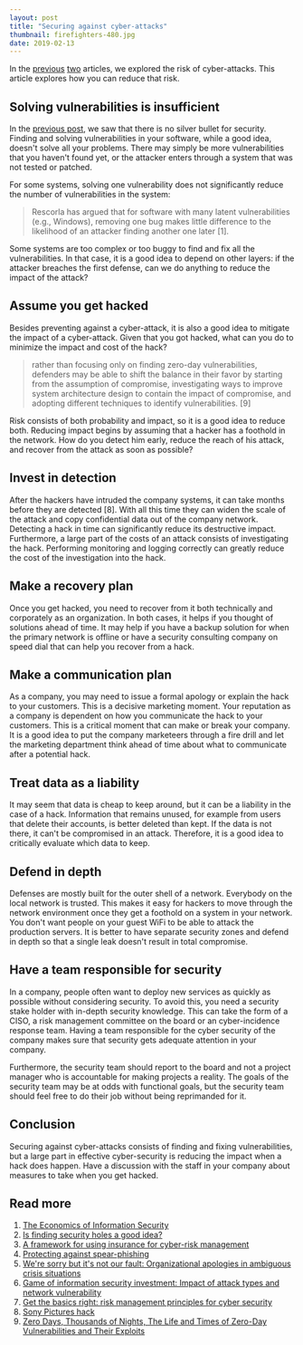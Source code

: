 ```yaml
---
layout: post
title: "Securing against cyber-attacks"
thumbnail: firefighters-480.jpg
date: 2019-02-13
---
```


In the [previous](/2019/01/16/probability-of-cyberattack/) [two](/2019/01/30/impact-of-cyberattack/) articles, we explored the risk of cyber-attacks. This article explores how you can reduce that risk.

<!-- photo source: http://kentuckyguard.dodlive.mil/2016/07/11/fighting-fire-with-cooperation/ -->

## Solving vulnerabilities is insufficient

In the [previous post](/2019/01/16/probability-of-cyberattack/), we saw that there is no silver bullet for security. Finding and solving vulnerabilities in your software, while a good idea, doesn't solve all your problems. There may simply be more vulnerabilities that you haven't found yet, or the attacker enters through a system that was not tested or patched.

For some systems, solving one vulnerability does not significantly reduce the number of vulnerabilities in the system:

> Rescorla has argued that for software with many latent vulnerabilities (e.g., Windows), removing one bug makes little difference to the likelihood of an attacker finding another one later [1].

Some systems are too complex or too buggy to find and fix all the vulnerabilities. In that case, it is a good idea to depend on other layers: if the attacker breaches the first defense, can we do anything to reduce the impact of the attack?

## Assume you get hacked

Besides preventing against a cyber-attack, it is also a good idea to mitigate the impact of a cyber-attack. Given that you got hacked, what can you do to minimize the impact and cost of the hack?

> rather than focusing only on finding zero-day vulnerabilities, defenders may be able to shift the balance in their favor by starting from the assumption of compromise, investigating ways to improve system architecture design to contain the impact of compromise, and adopting different techniques to identify vulnerabilities. [9]

Risk consists of both probability and impact, so it is a good idea to reduce both. Reducing impact begins by assuming that a hacker has a foothold in the network. How do you detect him early, reduce the reach of his attack, and recover from the attack as soon as possible?

## Invest in detection

After the hackers have intruded the company systems, it can take months before they are detected [8]. With all this time they can widen the scale of the attack and copy confidential data out of the company network. Detecting a hack in time can significantly reduce its destructive impact. Furthermore, a large part of the costs of an attack consists of investigating the hack. Performing monitoring and logging correctly can greatly reduce the cost of the investigation into the hack.

## Make a recovery plan

Once you get hacked, you need to recover from it both technically and corporately as an organization. In both cases, it helps if you thought of solutions ahead of time. It may help if you have a backup solution for when the primary network is offline or have a security consulting company on speed dial that can help you recover from a hack.

## Make a communication plan

As a company, you may need to issue a formal apology or explain the hack to your customers. This is a decisive marketing moment. Your reputation as a company is dependent on how you communicate the hack to your customers. This is a critical moment that can make or break your company. It is a good idea to put the company marketeers through a fire drill and let the marketing department think ahead of time about what to communicate after a potential hack.

## Treat data as a liability

It may seem that data is cheap to keep around, but it can be a liability in the case of a hack. Information that remains unused, for example from users that delete their accounts, is better deleted than kept. If the data is not there, it can't be compromised in an attack. Therefore, it is a good idea to critically evaluate which data to keep.

## Defend in depth

Defenses are mostly built for the outer shell of a network. Everybody on the local network is trusted. This makes it easy for hackers to move through the network environment once they get a foothold on a system in your network. You don't want people on your guest WiFi to be able to attack the production servers. It is better to have separate security zones and defend in depth so that a single leak doesn't result in total compromise.

## Have a team responsible for security

In a company, people often want to deploy new services as quickly as possible without considering security. To avoid this, you need a security stake holder with in-depth security knowledge. This can take the form of a CISO, a risk management committee on the board or an cyber-incidence response team. Having a team responsible for the cyber security of the company makes sure that security gets adequate attention in your company.

Furthermore, the security team should report to the board and not a project manager who is accountable for making projects a reality. The goals of the security team may be at odds with functional goals, but the security team should feel free to do their job without being reprimanded for it. 

## Conclusion

Securing against cyber-attacks consists of finding and fixing vulnerabilities, but a large part in effective cyber-security is reducing the impact when a hack does happen. Have a discussion with the staff in your company about measures to take when you get hacked.

## Read more

1. [The Economics of Information Security](http://citeseerx.ist.psu.edu/viewdoc/download?doi=10.1.1.477.2090&rep=rep1&type=pdf)
1. [Is finding security holes a good idea?](http://www.dtc.umn.edu/weis2004/rescorla.pdf)
1. [A framework for using insurance for cyber-risk management](http://ns2.dpix.pestiest.hu/~mfelegyhazi/courses/EconSec/readings/09_Gordon2003FrameworkUsingCyberInsurance.pdf)
1. [Protecting against spear-phishing](http://faronics.com/assets/CFS_2012-01_Jan.pdf)
1. [We're sorry but it's not our fault: Organizational apologies in ambiguous crisis situations](https://onlinelibrary.wiley.com/doi/pdf/10.1111/1468-5973.12169)
1. [Game of information security investment: Impact of attack types and network vulnerability](https://www.sciencedirect.com/science/article/pii/S0957417415002274)
1. [Get the basics right: risk management principles for cyber security](https://www.ncsc.gov.uk/guidance/get-basics-right-risk-management-principles-cyber-security)
1. [Sony Pictures hack](https://en.wikipedia.org/wiki/Sony_Pictures_hack)
1. [Zero Days, Thousands of Nights, The Life and Times of Zero-Day Vulnerabilities and Their Exploits](https://paper.seebug.org/papers/Security%20Conf/Blackhat/2017_us/us-17-Ablon-Bug-Collisions-Meet-Government-Vulnerability-Disclosure-Zero-Days-Thousands-Of-Nights-RAND.pdf)